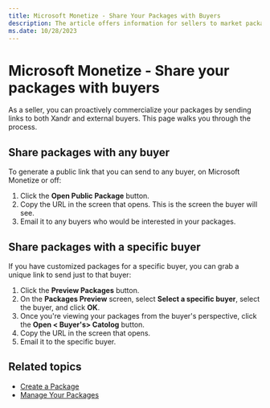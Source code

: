 ```yaml
---
title: Microsoft Monetize - Share Your Packages with Buyers
description: The article offers information for sellers to market packages by sharing links with external buyers, with a step-by-step walkthrough.
ms.date: 10/28/2023
---
```


# Microsoft Monetize -  Share your packages with buyers

As a seller, you can proactively commercialize your packages by sending links to both Xandr and external buyers. This page walks you through the process.

## Share packages with any buyer

To generate a public link that you can send to any buyer, on Microsoft Monetize or off:

1. Click the **Open Public Package** button.
1. Copy the URL in the screen that opens. This is the screen the buyer will see.
1. Email it to any buyers who would be interested in your packages.

## Share packages with a specific buyer

If you have customized packages for a specific buyer, you can grab a unique link to send just to that buyer:

1. Click the **Preview Packages** button.
1. On the **Packages Preview** screen, select **Select a specific buyer**, select the buyer, and click **OK**.
1. Once you're viewing your packages from the buyer's perspective,  click the **Open \< Buyer's\> Catolog** button.
1. Copy the URL in the screen that opens.
1. Email it to the specific buyer.

## Related topics

- [Create a Package](create-a-package.md)
- [Manage Your Packages](manage-your-packages.md)
